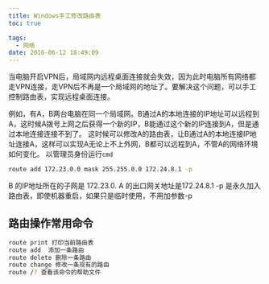 ```yaml
---
title: Windows手工修改路由表
toc: true

tags:
  - 网络
date: 2016-06-12 18:49:09
---
```

当电脑开启VPN后，局域网内远程桌面连接就会失效，因为此时电脑所有网络都走VPN连接，走VPN后不再是一个局域网的地址了。要解决这个问题，可以手工控制路由表，实现远程桌面连接。
<!-- more -->
例如，有A，B两台电脑在同一个局域网。B通过A的本地连接的IP地址可以远程到A，这时候A拨号上网之后获得一个新的IP，B能通过这个新的IP连接到A，但是通过本地连接连接不到了。
这时候可以修改A的路由表，让B通过A的本地连接IP地址连接A，这样可以实现A无论上不上外网，B都可以远程到A，不管A的网络环境如何变化。
以管理员身份运行`cmd`
``` bash
route add 172.23.0.0 mask 255.255.0.0 172.24.8.1 -p
```
<!-- more -->
B 的IP地址所在的子网是 172.23.0.
A 的出口网关地址是172.24.8.1
-p 是永久加入路由表，即使机器重启，如果只是临时使用，不用加参数-p

## 路由操作常用命令
``` bash
route print 打印当前路由表
route add  添加一条路由
route delete 删除一条路由
route change 修改一条现有的路由
route /? 查看该命令的帮助文件
```
